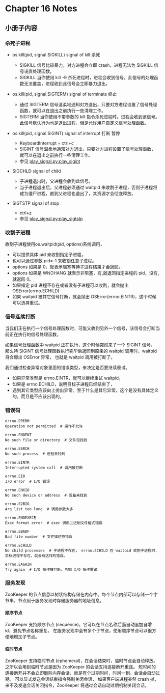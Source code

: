 # Chapter 16 Notes

## 小册子内容
### 杀死子进程
- os.kill(pid, signal.SIGKILL) signal of kill 杀死
  - SIGKILL 信号比较暴力，对方进程会立即 crash，进程无法为 SIGKILL 信号设置处理函数。
  - SIGKILL 当你使用 kill -9 杀死进程时，进程会收到信号。此信号的处理函数无法覆盖，进程收到此信号会立即暴力退出。

- os.kill(pid, signal.SIGTERM) signal of terminate 终止
  - 通过 SIGTERM 信号温柔地通知对方退出，只要对方进程设置了信号处理函数，就可以在退出之前执行一些清理工作。
  - SIGTERM 当你使用不带参数的 kill 指令杀死进程时，进程会收到该信号。此信号默认行为也是退出进程，但是允许用户自定义信号处理函数。

- os.kill(pid, signal.SIGINT) signal of interrupt 打断 暂停
  - KeyboardInterrupt = ctrl+c
  - SIGINT 信号温柔地通知对方退出，只要对方进程设置了信号处理函数，就可以在退出之前执行一些清理工作。
  - 参见 [play_signal.py:play_sigint](play_signal.py)

- SIGCHLD signal of child 
  - 子进程退出时，父进程会收到此信号。
  - 当子进程退出后，父进程必须通过 waitpid 来收割子进程，否则子进程将成为僵尸进程，直到父进程也退出了，其资源才会彻底释放。

- SIGTSTP signal of stop
  - ctrl+z 
  - 参见 [play_signal.py:play_sigtstp](play_signal.py)

### 收割子进程
收割子进程使用os.waitpid(pid, options)系统调用，
- 可以提供具体 pid 来收割指定子进程，
- 也可以通过参数 pid=-1 来收割任意子进程。
- options 如果是 0，就表示阻塞等待子进程结束才会返回，
- options 如果是 WNOHANG 就表示非阻塞，有,就返回指定进程的 pid，没有,就返回 0。
- 如果指定 pid 进程不存在或者没有子进程可以收割，就会抛出 OSError(errno.ECHILD)
- 如果 waitpid 被其它信号打断，就会抛出 OSError(errno.EINTR)，这个时候可以选择重试。

### 信号连续打断
当我们正在执行一个信号处理函数时，可能又收到另外一个信号，该信号会打断当前正在执行的信号处理函数。

如果信号处理函数中 waitpid 正在执行，这个时候突然来了一个 SIGINT 信号，
那么待 SIGINT 信号处理函数执行完毕后返回到原来的 waitpid 调用时，waitpid 将会爆出 OSError 异常，
也就是 waitpid 调用被打断了。

我们通过检查异常对象里面的错误类型，来决定是否要继续重试。

- 如果异常类型是 errno.EINTR，就可以继续重试 waitpid，
- 如果是 errno.ECHILD，说明目标子进程已经结束了，
- 遇到其它类型应该向上抛出异常。至于什么是其它异常，这个是没有具体定义的，而且是不应该出现的。

### 错误码
```
errno.EPERM
Operation not permitted  # 操作不允许

errno.ENOENT
No such file or directory  # 文件没找到

errno.ESRCH
No such process  # 进程未找到

errno.EINTR
Interrupted system call  # 调用被打断

errno.EIO
I/O error  # I/O 错误

errno.ENXIO
No such device or address  # 设备未找到

errno.E2BIG
Arg list too long  # 调用参数太多

errno.ENOEXEC¶
Exec format error  # exec 调用二进制文件格式错误

errno.EBADF
Bad file number  # 文件描述符错误

errno.ECHILD
No child processes  # 子进程不存在， errno.ECHILD 在 waitpid 收割子进程时，目标进程不存在，就会有这样的错误。

errno.EAGAIN
Try again  # I/O 操作被打断，告知 I/O 操作重试

```

### 服务发现
ZooKeeper 的节点信息以树状结构存储在内存中。每个节点内部可以存储一个字节串，节点用于服务发现时存储服务器的地址信息。

#### 顺序节点
ZooKeeper 支持顺序节点 (sequence)，它可以在节点名称后面自动追加自增 id，避免节点名称重复。
在服务发现中会有多个子节点，使用顺序节点可以很方便地增加子节点。

#### 临时节点
ZooKeeper 支持临时节点 (ephemeral)，在会话结束时，临时节点会自动释放。
之所以会用到临时节点是因为 ZooKeeper 的会话支持连接断开重连。
短时间的连接断开并不会立即删除内存会话，而是有个过期时间，时间一到，会话会自动过期。
可以显式发送会话结束指令强制关闭会话，
如果客户端进程突然 crash 掉，来不及发送会话关闭指令，ZooKeeper 将通过会话自动过期机制关闭会话。
